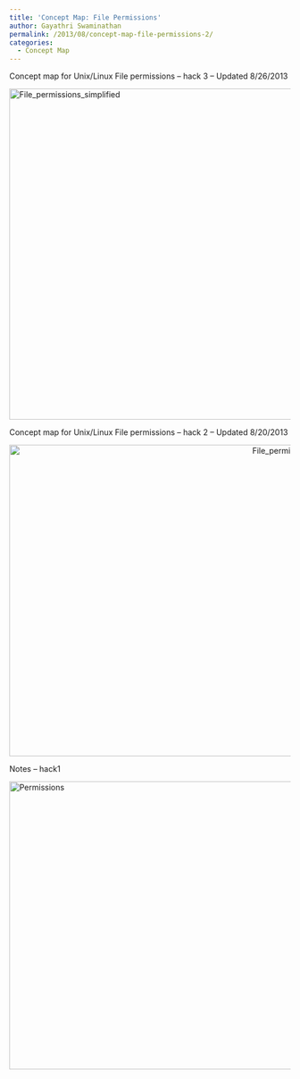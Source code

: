 ```yaml
---
title: 'Concept Map: File Permissions'
author: Gayathri Swaminathan
permalink: /2013/08/concept-map-file-permissions-2/
categories:
  - Concept Map
---
```

Concept map for Unix/Linux File permissions &#8211; hack 3 &#8211; Updated 8/26/2013

[<img class="aligncenter size-full wp-image-4122" alt="File_permissions_simplified" src="http://teaching.software-carpentry.org/wp-content/uploads/2013/08/File_permissions_2.png" width="1024" height="593" />][1]

Concept map for Unix/Linux File permissions &#8211; hack 2 &#8211; Updated 8/20/2013

<p style="text-align: center;">
  <a href="http://teaching.software-carpentry.org/wp-content/uploads/2013/08/File_permissions.png"><img class="aligncenter  wp-image-4026" alt="File_permissions" src="http://teaching.software-carpentry.org/wp-content/uploads/2013/08/File_permissions.png" width="965" height="558" /></a>
</p>

Notes &#8211; hack1

[<img class="aligncenter size-large wp-image-3937" alt="Permissions" src="http://teaching.software-carpentry.org/wp-content/uploads/2013/08/20130818_162304-1024x748.jpg" width="707" height="516" />][2]

&nbsp;

 [1]: http://teaching.software-carpentry.org/wp-content/uploads/2013/08/File_permissions_2.png
 [2]: http://teaching.software-carpentry.org/wp-content/uploads/2013/08/20130818_162304.jpg
